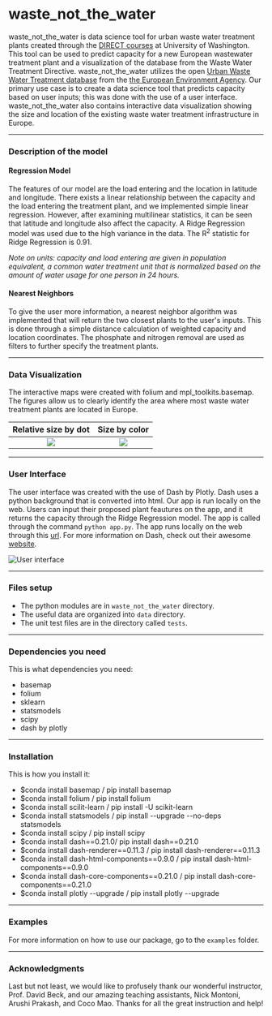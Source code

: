 
# waste_not_the_water

waste_not_the_water is data science tool for urban waste water treatment 
plants created through the [DIRECT courses](https://uwdirect.github.io/) at
 University of Washington. This tool can be used to predict capacity for a new 
European wastewater treatment plant and a visualization of the database from the 
Waste Water Treatment Directive. waste_not_the_water utilizes the open 
[Urban Waste Water Treatment database](https://www.eea.europa.eu/data-and-maps/data/waterbase-uwwtd-urban-waste-water-treatment-directive-5) from the 
[the European Environment Agency](https://www.eea.europa.eu/). 
Our primary use case is to create a data science tool that predicts capacity based 
on user inputs; this was done with the use of a user interface. waste_not_the_water 
also contains interactive data visualization showing the size and location of the 
existing waste water treatment infrastructure in Europe.

---

### Description of the model

#### Regression Model

The features of our model are the load entering and the location in latitude and 
longitude. There exists a linear relationship between the capacity and the load 
entering the treatment plant, and we implemented simple linear regression. However, 
after examining multilinear statistics, it can be seen that latitude and longitude 
also affect the capacity. A Ridge Regression model was used due to the high variance
 in the data. The R<sup>2</sup> statistic for Ridge Regression is 0.91. 

_Note on units: capacity and load entering are given in population equivalent, a 
common water treatment unit that is normalized based on the amount of water usage
 for one person in 24 hours._

#### Nearest Neighbors

To give the user more information, a nearest neighbor algorithm was implemented that
will return the two closest plants to the user's inputs. This is done through a simple 
distance calculation of weighted capacity and location coordinates. The phosphate and 
nitrogen removal are used as filters to further specify the treatment plants.

---

### Data Visualization

The interactive maps were created with folium and mpl_toolkits.basemap. The figures
 allow us to clearly identify the area where most waste water treatment plants
 are located in Europe.

Relative size by dot       |  Size by color
:-------------------------:|:-------------------------:
![](https://github.com/parkec3/waste_not_the_water/blob/master/waste_not_the_water/ColourgroupMap.png)  |  ![](https://github.com/parkec3/waste_not_the_water/blob/master/waste_not_the_water/dotsMap.png)

---

### User Interface

The user interface was created with the use of Dash by Plotly. Dash uses a python
 background that is converted into html. Our app is run locally on the web. Users 
 can input their proposed plant feautures on the app, and it returns the capacity 
 through the Ridge Regression model. The app is called through the command
 `python app.py`. The app runs locally on the web through this
 [url](http://127.0.0.1:8050/). For more information on Dash, check out their
 awesome [website](https://dash.plot.ly/getting-started).

 ![User interface](https://github.com/parkec3/waste_not_the_water/blob/master/git-ified.gif)

---

### Files setup

* The python modules are in `waste_not_the_water` directory.
* The useful data are organized into `data` directory.
* The unit test files are in the directory called `tests`.

---

### Dependencies you need

This is what dependencies you need:
* basemap
* folium
* sklearn
* statsmodels
* scipy
* dash by plotly

---

### Installation

This is how you install it:
* $conda install basemap / pip install basemap
* $conda install folium / pip install folium
* $conda install scilit-learn / pip install -U scikit-learn
* $conda install statsmodels / pip install --upgrade --no-deps statsmodels
* $conda install scipy / pip install scipy
* $conda install dash==0.21.0/ pip install dash==0.21.0
* $conda install dash-renderer==0.11.3 / pip install dash-renderer==0.11.3
* $conda install dash-html-components==0.9.0 / pip install dash-html-components==0.9.0
* $conda install dash-core-components==0.21.0 / pip install dash-core-components==0.21.0
* $conda install plotly --upgrade / pip install plotly --upgrade

---

### Examples

For more information on how to use our package, go to the `examples` folder.

---

### Acknowledgments

Last but not least, we would like to profusely thank our wonderful instructor, Prof. 
David Beck, and our amazing teaching assistants, Nick Montoni, Arushi Prakash, 
and Coco Mao. Thanks for all the great instruction and help!